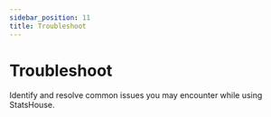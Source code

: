 ```yaml
---
sidebar_position: 11
title: Troubleshoot
---
```


# Troubleshoot

Identify and resolve common issues you may encounter while using StatsHouse.
